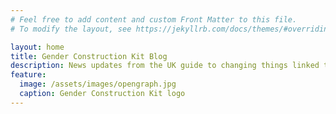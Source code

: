 ```yaml
---
# Feel free to add content and custom Front Matter to this file.
# To modify the layout, see https://jekyllrb.com/docs/themes/#overriding-theme-defaults

layout: home
title: Gender Construction Kit Blog
description: News updates from the UK guide to changing things linked to gender
feature:
  image: /assets/images/opengraph.jpg
  caption: Gender Construction Kit logo
---
```

